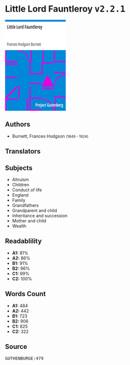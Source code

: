 # Little Lord Fauntleroy <kbd>v2.2.1</kbd>

![](./cover.medium.jpg "")

## Authors


 - Burnett, Frances Hodgson <small>(1849 - 1924)</small>

## Translators



## Subjects


 - Altruism
 - Children
 - Conduct of life
 - England
 - Family
 - Grandfathers
 - Grandparent and child
 - Inheritance and succession
 - Mother and child
 - Wealth

## Readablility


 - **A1:** 81%
 - **A2:** 86%
 - **B1:** 91%
 - **B2:** 96%
 - **C1:** 99%
 - **C2:** 100%

## Words Count


 - **A1:** 484
 - **A2:** 442
 - **B1:** 723
 - **B2:** 906
 - **C1:** 825
 - **C2:** 322

## Source


<kbd>GUTHENBURGE:479</kbd>
